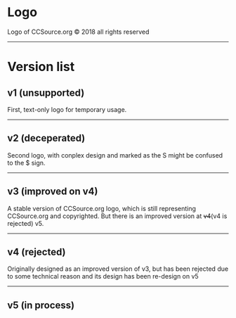 # Logo
Logo of CCSource.org © 2018 all rights reserved

---

# Version list

## v1 (unsupported)

First, text-only logo for temporary usage.

---

## v2 (deceperated)

Second logo, with conplex design and marked as the S might be confused to the $ sign.

---

## v3 (improved on v4)

A stable version of CCSource.org logo, which is still representing CCSource.org and copyrighted. But there is an improved version at ~~v4~~(v4 is rejected) v5.

---

## v4 (rejected)

Originally designed as an improved version of v3, but has been rejected due to some technical reason and its design has been re-design on v5

---

## v5 (in process)
